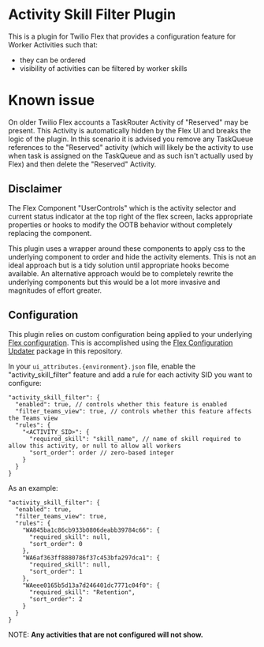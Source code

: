 # Activity Skill Filter Plugin

This is a plugin for Twilio Flex that provides a configuration feature for Worker Activities such that:

- they can be ordered
- visibility of activities can be filtered by worker skills

# Known issue

On older Twilio Flex accounts a TaskRouter Activity of "Reserved" may be present.  This Activity is automatically hidden by the Flex UI and breaks the logic of the plugin.  In this scenario it is advised you remove any TaskQueue references to the "Reserved" activity (which will likely be the activity to use when task is assigned on the TaskQueue and as such isn't actually used by Flex) and then delete the "Reserved" Activity.

## Disclaimer

The Flex Component "UserControls" which is the activity selector and current status indicator at the top right of the flex screen, lacks appropriate properties or hooks to modify the OOTB behavior without completely replacing the component.

This plugin uses a wrapper around these components to apply css to the underlying component to order and hide the activity elements.  This is not an ideal approach but is a tidy solution until appropriate hooks become available.  An alternative approach would be to completely rewrite the underlying components but this would be a lot more invasive and magnitudes of effort greater.

## Configuration

This plugin relies on custom configuration being applied to your underlying [Flex configuration](https://www.twilio.com/docs/flex/developer/ui/configuration#modifying-configuration-for-flextwiliocom). This is accomplished using the [Flex Configuration Updater](https://github.com/twilio-professional-services/twilio-proserv-flex-project-template/tree/main/flex-config) package in this repository.

In your `ui_attributes.{environment}.json` file, enable the "activity_skill_filter" feature and add a rule for each activity SID you want to configure:

```
"activity_skill_filter": {
  "enabled": true, // controls whether this feature is enabled
  "filter_teams_view": true, // controls whether this feature affects the Teams view
  "rules": {
    "<ACTIVITY_SID>": {
      "required_skill": "skill_name", // name of skill required to allow this activity, or null to allow all workers
      "sort_order": order // zero-based integer
    }
  }
}
```

As an example:

```
"activity_skill_filter": {
  "enabled": true,
  "filter_teams_view": true,
  "rules": {
    "WA845ba1c86cb933b0806deabb39784c66": {
      "required_skill": null,
      "sort_order": 0
    },
    "WA6af363ff8880786f37c453bfa297dca1": {
      "required_skill": null,
      "sort_order": 1
    },
    "WAeee0165b5d13a7d246401dc7771c04f0": {
      "required_skill": "Retention",
      "sort_order": 2
    }
  }
}
```

NOTE: **Any activities that are not configured will not show.**
